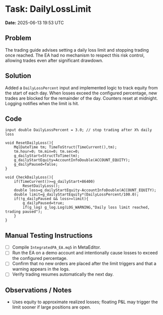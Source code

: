 # Task: DailyLossLimit
**Date:** 2025-06-13 19:53 UTC

## Problem
The trading guide advises setting a daily loss limit and stopping trading once reached. The EA had no mechanism to respect this risk control, allowing trades even after significant drawdown.

## Solution
Added a `DailyLossPercent` input and implemented logic to track equity from the start of each day. When losses exceed the configured percentage, new trades are blocked for the remainder of the day. Counters reset at midnight. Logging notifies when the limit is hit.

## Code
```mql5
input double DailyLossPercent = 3.0; // stop trading after X% daily loss

void ResetDailyLoss(){
    MqlDateTime tm; TimeToStruct(TimeCurrent(),tm);
    tm.hour=0; tm.min=0; tm.sec=0;
    g_dailyStart=StructToTime(tm);
    g_dailyStartEquity=AccountInfoDouble(ACCOUNT_EQUITY);
    g_dailyPaused=false;
}

void CheckDailyLoss(){
    if(TimeCurrent()>=g_dailyStart+86400)
        ResetDailyLoss();
    double loss=g_dailyStartEquity-AccountInfoDouble(ACCOUNT_EQUITY);
    double limit=g_dailyStartEquity*(DailyLossPercent/100.0);
    if(!g_dailyPaused && loss>=limit){
        g_dailyPaused=true;
        if(g_log) g_log.Log(LOG_WARNING,"Daily loss limit reached, trading paused");
    }
}
```

## Manual Testing Instructions
- [ ] Compile `IntegratedPA_EA.mq5` in MetaEditor.
- [ ] Run the EA on a demo account and intentionally cause losses to exceed the configured percentage.
- [ ] Confirm that no new orders are placed after the limit triggers and that a warning appears in the logs.
- [ ] Verify trading resumes automatically the next day.

## Observations / Notes
- Uses equity to approximate realized losses; floating P&L may trigger the limit sooner if large positions are open.
